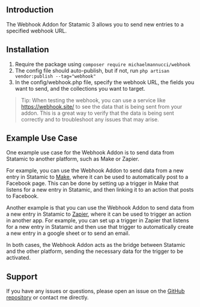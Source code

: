 ## Introduction
The Webhook Addon for Statamic 3 allows you to send new entries to a specified webhook URL.

## Installation
1. Require the package using `composer require michaelmannucci/webhook`
2. The config file should auto-publish, but if not, run `php artisan vendor:publish --tag="webhook"`
3. In the config/webhook.php file, specify the webhook URL, the fields you want to send, and the collections you want to target.

> Tip: When testing the webhook, you can use a service like https://webhook.site/ to see the data that is being sent from your addon. This is a great way to verify that the data is being sent correctly and to troubleshoot any issues that may arise.

## Example Use Case
One example use case for the Webhook Addon is to send data from Statamic to another platform, such as Make or Zapier.

For example, you can use the Webhook Addon to send data from a new entry in Statamic to [Make](https://make.com), where it can be used to automatically post to a Facebook page. This can be done by setting up a trigger in Make that listens for a new entry in Statamic, and then linking it to an action that posts to Facebook.

Another example is that you can use the Webhook Addon to send data from a new entry in Statamic to [Zapier](https://zapier.com), where it can be used to trigger an action in another app. For example, you can set up a trigger in Zapier that listens for a new entry in Statamic and then use that trigger to automatically create a new entry in a google sheet or to send an email.

In both cases, the Webhook Addon acts as the bridge between Statamic and the other platform, sending the necessary data for the trigger to be activated.

## Support
If you have any issues or questions, please open an issue on the [GitHub repository](https://github.com/michaelmannucci/webhook) or contact me directly.